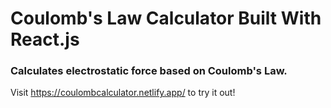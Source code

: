 # Coulomb's Law Calculator Built With React.js

### Calculates electrostatic force based on Coulomb's Law.

Visit https://coulombcalculator.netlify.app/ to try it out!

